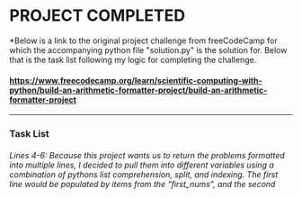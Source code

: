 # PROJECT COMPLETED

*Below is a link to the original project challenge from freeCodeCamp for which the accompanying python file "solution.py" is the solution for. Below that is the task list following my logic for completing the challenge.

#### https://www.freecodecamp.org/learn/scientific-computing-with-python/build-an-arithmetic-formatter-project/build-an-arithmetic-formatter-project

****

### Task List 

###### Lines 4-6: Because this project wants us to return the problems formatted into multiple lines, I decided to pull them into different variables using a combination of pythons list comprehension, split, and indexing. The first line would be populated by items from the "first_nums", and the second
